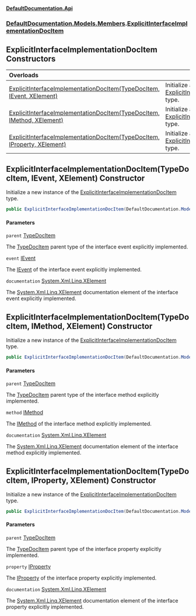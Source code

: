 #### [DefaultDocumentation\.Api](../../../../index.md 'index')
### [DefaultDocumentation\.Models\.Members](../../../../index.md#DefaultDocumentation.Models.Members 'DefaultDocumentation\.Models\.Members').[ExplicitInterfaceImplementationDocItem](index.md 'DefaultDocumentation\.Models\.Members\.ExplicitInterfaceImplementationDocItem')

## ExplicitInterfaceImplementationDocItem Constructors

| Overloads | |
| :--- | :--- |
| [ExplicitInterfaceImplementationDocItem\(TypeDocItem, IEvent, XElement\)](ExplicitInterfaceImplementationDocItem.md#DefaultDocumentation.Models.Members.ExplicitInterfaceImplementationDocItem.ExplicitInterfaceImplementationDocItem(DefaultDocumentation.Models.Types.TypeDocItem,IEvent,System.Xml.Linq.XElement) 'DefaultDocumentation\.Models\.Members\.ExplicitInterfaceImplementationDocItem\.ExplicitInterfaceImplementationDocItem\(DefaultDocumentation\.Models\.Types\.TypeDocItem, IEvent, System\.Xml\.Linq\.XElement\)') | Initialize a new instance of the [ExplicitInterfaceImplementationDocItem](index.md 'DefaultDocumentation\.Models\.Members\.ExplicitInterfaceImplementationDocItem') type\. |
| [ExplicitInterfaceImplementationDocItem\(TypeDocItem, IMethod, XElement\)](ExplicitInterfaceImplementationDocItem.md#DefaultDocumentation.Models.Members.ExplicitInterfaceImplementationDocItem.ExplicitInterfaceImplementationDocItem(DefaultDocumentation.Models.Types.TypeDocItem,IMethod,System.Xml.Linq.XElement) 'DefaultDocumentation\.Models\.Members\.ExplicitInterfaceImplementationDocItem\.ExplicitInterfaceImplementationDocItem\(DefaultDocumentation\.Models\.Types\.TypeDocItem, IMethod, System\.Xml\.Linq\.XElement\)') | Initialize a new instance of the [ExplicitInterfaceImplementationDocItem](index.md 'DefaultDocumentation\.Models\.Members\.ExplicitInterfaceImplementationDocItem') type\. |
| [ExplicitInterfaceImplementationDocItem\(TypeDocItem, IProperty, XElement\)](ExplicitInterfaceImplementationDocItem.md#DefaultDocumentation.Models.Members.ExplicitInterfaceImplementationDocItem.ExplicitInterfaceImplementationDocItem(DefaultDocumentation.Models.Types.TypeDocItem,IProperty,System.Xml.Linq.XElement) 'DefaultDocumentation\.Models\.Members\.ExplicitInterfaceImplementationDocItem\.ExplicitInterfaceImplementationDocItem\(DefaultDocumentation\.Models\.Types\.TypeDocItem, IProperty, System\.Xml\.Linq\.XElement\)') | Initialize a new instance of the [ExplicitInterfaceImplementationDocItem](index.md 'DefaultDocumentation\.Models\.Members\.ExplicitInterfaceImplementationDocItem') type\. |

<a name='DefaultDocumentation.Models.Members.ExplicitInterfaceImplementationDocItem.ExplicitInterfaceImplementationDocItem(DefaultDocumentation.Models.Types.TypeDocItem,IEvent,System.Xml.Linq.XElement)'></a>

## ExplicitInterfaceImplementationDocItem\(TypeDocItem, IEvent, XElement\) Constructor

Initialize a new instance of the [ExplicitInterfaceImplementationDocItem](index.md 'DefaultDocumentation\.Models\.Members\.ExplicitInterfaceImplementationDocItem') type\.

```csharp
public ExplicitInterfaceImplementationDocItem(DefaultDocumentation.Models.Types.TypeDocItem parent, IEvent @event, System.Xml.Linq.XElement? documentation);
```
#### Parameters

<a name='DefaultDocumentation.Models.Members.ExplicitInterfaceImplementationDocItem.ExplicitInterfaceImplementationDocItem(DefaultDocumentation.Models.Types.TypeDocItem,IEvent,System.Xml.Linq.XElement).parent'></a>

`parent` [TypeDocItem](../../Types/TypeDocItem/index.md 'DefaultDocumentation\.Models\.Types\.TypeDocItem')

The [TypeDocItem](../../Types/TypeDocItem/index.md 'DefaultDocumentation\.Models\.Types\.TypeDocItem') parent type of the interface event explicitly implemented\.

<a name='DefaultDocumentation.Models.Members.ExplicitInterfaceImplementationDocItem.ExplicitInterfaceImplementationDocItem(DefaultDocumentation.Models.Types.TypeDocItem,IEvent,System.Xml.Linq.XElement).event'></a>

`event` [IEvent](https://github.com/icsharpcode/ILSpy 'ICSharpCode\.Decompiler\.TypeSystem\.IEvent')

The [IEvent](https://github.com/icsharpcode/ILSpy 'ICSharpCode\.Decompiler\.TypeSystem\.IEvent') of the interface event explicitly implemented\.

<a name='DefaultDocumentation.Models.Members.ExplicitInterfaceImplementationDocItem.ExplicitInterfaceImplementationDocItem(DefaultDocumentation.Models.Types.TypeDocItem,IEvent,System.Xml.Linq.XElement).documentation'></a>

`documentation` [System\.Xml\.Linq\.XElement](https://docs.microsoft.com/en-us/dotnet/api/System.Xml.Linq.XElement 'System\.Xml\.Linq\.XElement')

The [System\.Xml\.Linq\.XElement](https://docs.microsoft.com/en-us/dotnet/api/System.Xml.Linq.XElement 'System\.Xml\.Linq\.XElement') documentation element of the interface event explicitly implemented\.

<a name='DefaultDocumentation.Models.Members.ExplicitInterfaceImplementationDocItem.ExplicitInterfaceImplementationDocItem(DefaultDocumentation.Models.Types.TypeDocItem,IMethod,System.Xml.Linq.XElement)'></a>

## ExplicitInterfaceImplementationDocItem\(TypeDocItem, IMethod, XElement\) Constructor

Initialize a new instance of the [ExplicitInterfaceImplementationDocItem](index.md 'DefaultDocumentation\.Models\.Members\.ExplicitInterfaceImplementationDocItem') type\.

```csharp
public ExplicitInterfaceImplementationDocItem(DefaultDocumentation.Models.Types.TypeDocItem parent, IMethod method, System.Xml.Linq.XElement? documentation);
```
#### Parameters

<a name='DefaultDocumentation.Models.Members.ExplicitInterfaceImplementationDocItem.ExplicitInterfaceImplementationDocItem(DefaultDocumentation.Models.Types.TypeDocItem,IMethod,System.Xml.Linq.XElement).parent'></a>

`parent` [TypeDocItem](../../Types/TypeDocItem/index.md 'DefaultDocumentation\.Models\.Types\.TypeDocItem')

The [TypeDocItem](../../Types/TypeDocItem/index.md 'DefaultDocumentation\.Models\.Types\.TypeDocItem') parent type of the interface method explicitly implemented\.

<a name='DefaultDocumentation.Models.Members.ExplicitInterfaceImplementationDocItem.ExplicitInterfaceImplementationDocItem(DefaultDocumentation.Models.Types.TypeDocItem,IMethod,System.Xml.Linq.XElement).method'></a>

`method` [IMethod](https://github.com/icsharpcode/ILSpy 'ICSharpCode\.Decompiler\.TypeSystem\.IMethod')

The [IMethod](https://github.com/icsharpcode/ILSpy 'ICSharpCode\.Decompiler\.TypeSystem\.IMethod') of the interface method explicitly implemented\.

<a name='DefaultDocumentation.Models.Members.ExplicitInterfaceImplementationDocItem.ExplicitInterfaceImplementationDocItem(DefaultDocumentation.Models.Types.TypeDocItem,IMethod,System.Xml.Linq.XElement).documentation'></a>

`documentation` [System\.Xml\.Linq\.XElement](https://docs.microsoft.com/en-us/dotnet/api/System.Xml.Linq.XElement 'System\.Xml\.Linq\.XElement')

The [System\.Xml\.Linq\.XElement](https://docs.microsoft.com/en-us/dotnet/api/System.Xml.Linq.XElement 'System\.Xml\.Linq\.XElement') documentation element of the interface method explicitly implemented\.

<a name='DefaultDocumentation.Models.Members.ExplicitInterfaceImplementationDocItem.ExplicitInterfaceImplementationDocItem(DefaultDocumentation.Models.Types.TypeDocItem,IProperty,System.Xml.Linq.XElement)'></a>

## ExplicitInterfaceImplementationDocItem\(TypeDocItem, IProperty, XElement\) Constructor

Initialize a new instance of the [ExplicitInterfaceImplementationDocItem](index.md 'DefaultDocumentation\.Models\.Members\.ExplicitInterfaceImplementationDocItem') type\.

```csharp
public ExplicitInterfaceImplementationDocItem(DefaultDocumentation.Models.Types.TypeDocItem parent, IProperty property, System.Xml.Linq.XElement? documentation);
```
#### Parameters

<a name='DefaultDocumentation.Models.Members.ExplicitInterfaceImplementationDocItem.ExplicitInterfaceImplementationDocItem(DefaultDocumentation.Models.Types.TypeDocItem,IProperty,System.Xml.Linq.XElement).parent'></a>

`parent` [TypeDocItem](../../Types/TypeDocItem/index.md 'DefaultDocumentation\.Models\.Types\.TypeDocItem')

The [TypeDocItem](../../Types/TypeDocItem/index.md 'DefaultDocumentation\.Models\.Types\.TypeDocItem') parent type of the interface property explicitly implemented\.

<a name='DefaultDocumentation.Models.Members.ExplicitInterfaceImplementationDocItem.ExplicitInterfaceImplementationDocItem(DefaultDocumentation.Models.Types.TypeDocItem,IProperty,System.Xml.Linq.XElement).property'></a>

`property` [IProperty](https://github.com/icsharpcode/ILSpy 'ICSharpCode\.Decompiler\.TypeSystem\.IProperty')

The [IProperty](https://github.com/icsharpcode/ILSpy 'ICSharpCode\.Decompiler\.TypeSystem\.IProperty') of the interface property explicitly implemented\.

<a name='DefaultDocumentation.Models.Members.ExplicitInterfaceImplementationDocItem.ExplicitInterfaceImplementationDocItem(DefaultDocumentation.Models.Types.TypeDocItem,IProperty,System.Xml.Linq.XElement).documentation'></a>

`documentation` [System\.Xml\.Linq\.XElement](https://docs.microsoft.com/en-us/dotnet/api/System.Xml.Linq.XElement 'System\.Xml\.Linq\.XElement')

The [System\.Xml\.Linq\.XElement](https://docs.microsoft.com/en-us/dotnet/api/System.Xml.Linq.XElement 'System\.Xml\.Linq\.XElement') documentation element of the interface property explicitly implemented\.